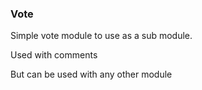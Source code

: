 ### Vote

Simple vote module to use as a sub module. 

Used with comments

But can be used with any other module
